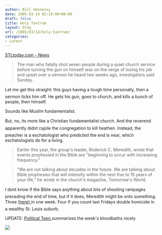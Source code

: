 ```yaml
---
author: Bill Hennessy
date: 2005-03-14 02:19:00+00:00
draft: false
title: Holy Tantrum
layout: blog
url: /2005/03/14/holy-tantrum/
categories:
- Latest
---
```


[STLtoday.com - News](https://hosted.ap.org/dynamic/stories/H/HOTEL_SHOOTING?SITE=MOSTP&SECTION=US)




> 

> 
> The man who fatally shot seven people during a quiet church service before turning the gun on himself was on the verge of losing his job and upset over a sermon he heard two weeks ago, investigators said Sunday.
> 
> 




Let me get this straight: this guys having a tough time personally, then a sermon ticks him off. He gets his gun, goes to church, and kills a bunch of people, then himself.




Sounds like Muslim fundamentalist.




But, no, its more like a Christian fundamentalist church. And the reverend apparently didnt cajole the congregation to kill heathen. Instead, the preacher is a eschatologist who predicted the end is near, which eschatologists do for a living. 




> 

> 
> Earlier this year, the group's leader, Roderick C. Meredith, wrote that events prophesied in the Bible are "beginning to occur with increasing frequency."
> 
> 

> 
> "We are not talking about decades in the future. We are talking about Bible prophesies that will intensify within the next five to 15 years of your life," he wrote in the church's magazine, Tomorrow's World.
> 
> 




I dont know if the Bible says anything about lots of shooting rampages preceding the end of time, but if it does, Meredith might be onto something. Three ([here) ](https://michellemalkin.com/archives/001765.htm)in one week. Four if you count last Fridays double homicide in a wealthy St. Louis suburb.




UPDATE: [Political Teen ](https://www.thepoliticalteen.net/archives/2005/03/big_news_roundu.php)summarizes the week's bloodbaths nicely




![](https://blog.billhennessy.com/aggbug.aspx?PostID=1351)

